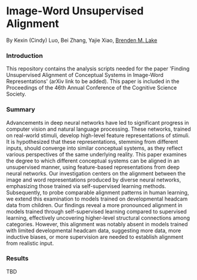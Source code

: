 # Image-Word Unsupervised Alignment

By Kexin (Cindy) Luo, Bei Zhang, Yajie Xiao, [Brenden M. Lake](https://cims.nyu.edu/~brenden/)

### Introduction

This repository contains the analysis scripts needed for the paper 'Finding Unsupervised Alignment of Conceptual Systems in Image-Word Representations' (arXiv link to be added). This paper is included in the Proceedings of the 46th Annual Conference of the Cognitive Science Society.

### Summary

Advancements in deep neural networks have led to significant progress in computer vision and natural language processing. These networks, trained on real-world stimuli, develop high-level feature representations of stimuli. It is hypothesized that these representations, stemming from different inputs, should converge into similar conceptual systems, as they reflect various perspectives of the same underlying reality. This paper examines the degree to which different conceptual systems can be aligned in an unsupervised manner, using feature-based representations from deep neural networks. Our investigation centers on the alignment between the image and word representations produced by diverse neural networks, emphasizing those trained via self-supervised learning methods. Subsequently, to probe comparable alignment patterns in human learning, we extend this examination to models trained on developmental headcam data from children. Our findings reveal a more pronounced alignment in models trained through self-supervised learning compared to supervised learning, effectively uncovering higher-level structural connections among categories. However, this alignment was notably absent in models trained with limited developmental headcam data, suggesting more data, more inductive biases, or more supervision are needed to establish alignment from realistic input.

### Results

TBD

